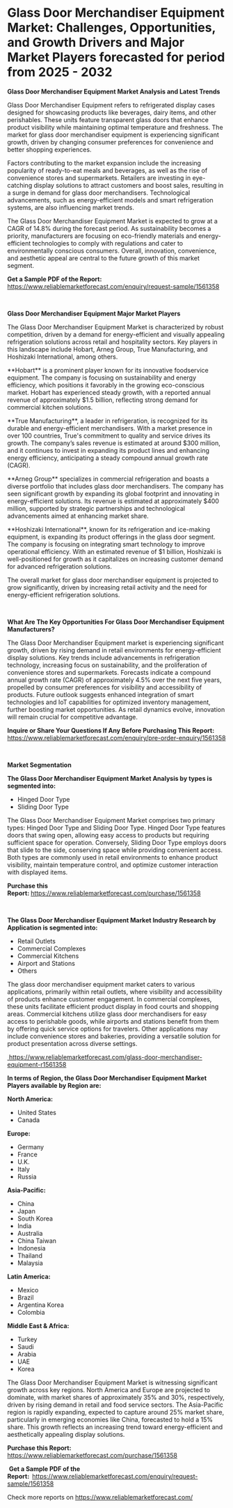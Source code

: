 <p><h1>Glass Door Merchandiser Equipment Market: Challenges, Opportunities, and Growth Drivers and Major Market Players forecasted for period from 2025 - 2032</h1></p><p><strong>Glass Door Merchandiser Equipment Market Analysis and Latest Trends</strong></p>
<p><p>Glass Door Merchandiser Equipment refers to refrigerated display cases designed for showcasing products like beverages, dairy items, and other perishables. These units feature transparent glass doors that enhance product visibility while maintaining optimal temperature and freshness. The market for glass door merchandiser equipment is experiencing significant growth, driven by changing consumer preferences for convenience and better shopping experiences.</p><p>Factors contributing to the market expansion include the increasing popularity of ready-to-eat meals and beverages, as well as the rise of convenience stores and supermarkets. Retailers are investing in eye-catching display solutions to attract customers and boost sales, resulting in a surge in demand for glass door merchandisers. Technological advancements, such as energy-efficient models and smart refrigeration systems, are also influencing market trends.</p><p>The Glass Door Merchandiser Equipment Market is expected to grow at a CAGR of 14.8% during the forecast period. As sustainability becomes a priority, manufacturers are focusing on eco-friendly materials and energy-efficient technologies to comply with regulations and cater to environmentally conscious consumers. Overall, innovation, convenience, and aesthetic appeal are central to the future growth of this market segment.</p></p>
<p><strong>Get a Sample PDF of the Report:&nbsp;</strong> <a href="https://www.reliablemarketforecast.com/enquiry/request-sample/1561358?utm_campaign=1888&utm_medium=2&utm_source=Github&utm_content=ia&utm_term=25022025&utm_id=glass-door-merchandiser-equipment">https://www.reliablemarketforecast.com/enquiry/request-sample/1561358</a></p>
<p>&nbsp;</p>
<p><strong>Glass Door Merchandiser Equipment Major Market Players</strong></p>
<p><p>The Glass Door Merchandiser Equipment Market is characterized by robust competition, driven by a demand for energy-efficient and visually appealing refrigeration solutions across retail and hospitality sectors. Key players in this landscape include Hobart, Arneg Group, True Manufacturing, and Hoshizaki International, among others.</p><p>**Hobart** is a prominent player known for its innovative foodservice equipment. The company is focusing on sustainability and energy efficiency, which positions it favorably in the growing eco-conscious market. Hobart has experienced steady growth, with a reported annual revenue of approximately $1.5 billion, reflecting strong demand for commercial kitchen solutions.</p><p>**True Manufacturing**, a leader in refrigeration, is recognized for its durable and energy-efficient merchandisers. With a market presence in over 100 countries, True's commitment to quality and service drives its growth. The company’s sales revenue is estimated at around $300 million, and it continues to invest in expanding its product lines and enhancing energy efficiency, anticipating a steady compound annual growth rate (CAGR).</p><p>**Arneg Group** specializes in commercial refrigeration and boasts a diverse portfolio that includes glass door merchandisers. The company has seen significant growth by expanding its global footprint and innovating in energy-efficient solutions. Its revenue is estimated at approximately $400 million, supported by strategic partnerships and technological advancements aimed at enhancing market share.</p><p>**Hoshizaki International**, known for its refrigeration and ice-making equipment, is expanding its product offerings in the glass door segment. The company is focusing on integrating smart technology to improve operational efficiency. With an estimated revenue of $1 billion, Hoshizaki is well-positioned for growth as it capitalizes on increasing customer demand for advanced refrigeration solutions.</p><p>The overall market for glass door merchandiser equipment is projected to grow significantly, driven by increasing retail activity and the need for energy-efficient refrigeration solutions.</p></p>
<p>&nbsp;</p>
<p><strong>What Are The Key Opportunities For Glass Door Merchandiser Equipment Manufacturers?</strong></p>
<p><p>The Glass Door Merchandiser Equipment market is experiencing significant growth, driven by rising demand in retail environments for energy-efficient display solutions. Key trends include advancements in refrigeration technology, increasing focus on sustainability, and the proliferation of convenience stores and supermarkets. Forecasts indicate a compound annual growth rate (CAGR) of approximately 4.5% over the next five years, propelled by consumer preferences for visibility and accessibility of products. Future outlook suggests enhanced integration of smart technologies and IoT capabilities for optimized inventory management, further boosting market opportunities. As retail dynamics evolve, innovation will remain crucial for competitive advantage.</p></p>
<p><strong>Inquire or Share Your Questions If Any Before Purchasing This Report:</strong> <a href="https://www.reliablemarketforecast.com/enquiry/pre-order-enquiry/1561358?utm_campaign=1888&utm_medium=2&utm_source=Github&utm_content=ia&utm_term=25022025&utm_id=glass-door-merchandiser-equipment">https://www.reliablemarketforecast.com/enquiry/pre-order-enquiry/1561358</a></p>
<p>&nbsp;</p>
<p><strong>Market Segmentation</strong></p>
<p><strong>The Glass Door Merchandiser Equipment Market Analysis by types is segmented into:</strong></p>
<p><ul><li>Hinged Door Type</li><li>Sliding Door Type</li></ul></p>
<p><p>The Glass Door Merchandiser Equipment Market comprises two primary types: Hinged Door Type and Sliding Door Type. Hinged Door Type features doors that swing open, allowing easy access to products but requiring sufficient space for operation. Conversely, Sliding Door Type employs doors that slide to the side, conserving space while providing convenient access. Both types are commonly used in retail environments to enhance product visibility, maintain temperature control, and optimize customer interaction with displayed items.</p></p>
<p><strong>Purchase this Report:&nbsp;</strong><a href="https://www.reliablemarketforecast.com/purchase/1561358?utm_campaign=1888&utm_medium=2&utm_source=Github&utm_content=ia&utm_term=25022025&utm_id=glass-door-merchandiser-equipment">https://www.reliablemarketforecast.com/purchase/1561358</a></p>
<p>&nbsp;</p>
<p><strong>The Glass Door Merchandiser Equipment Market Industry Research by Application is segmented into:</strong></p>
<p><ul><li>Retail Outlets</li><li>Commercial Complexes</li><li>Commercial Kitchens</li><li>Airport and Stations</li><li>Others</li></ul></p>
<p><p>The glass door merchandiser equipment market caters to various applications, primarily within retail outlets, where visibility and accessibility of products enhance customer engagement. In commercial complexes, these units facilitate efficient product display in food courts and shopping areas. Commercial kitchens utilize glass door merchandisers for easy access to perishable goods, while airports and stations benefit from them by offering quick service options for travelers. Other applications may include convenience stores and bakeries, providing a versatile solution for product presentation across diverse settings.</p></p>
<p><a href="https://www.reliablemarketforecast.com/glass-door-merchandiser-equipment-r1561358?utm_campaign=1888&utm_medium=2&utm_source=Github&utm_content=ia&utm_term=25022025&utm_id=glass-door-merchandiser-equipment">&nbsp;https://www.reliablemarketforecast.com/glass-door-merchandiser-equipment-r1561358</a></p>
<p><strong>In terms of Region, the Glass Door Merchandiser Equipment Market Players available by Region are:</strong></p>
<p>
    <p> <strong> North America: </strong>
        <ul>
            <li>United States</li>
            <li>Canada</li>
        </ul>
        </p> 
    <p> <strong> Europe: </strong>
        <ul>
            <li>Germany</li>
            <li>France</li>
            <li>U.K.</li>
            <li>Italy</li>
            <li>Russia</li>
        </ul>
        </p> 
    <p> <strong> Asia-Pacific: </strong>
        <ul>
            <li>China</li>
            <li>Japan</li>
            <li>South Korea</li>
            <li>India</li>
            <li>Australia</li>
            <li>China Taiwan</li>
            <li>Indonesia</li>
            <li>Thailand</li>
            <li>Malaysia</li>
        </ul>
        </p> 
    <p> <strong> Latin America: </strong>
        <ul>
            <li>Mexico</li>
            <li>Brazil</li>
            <li>Argentina Korea</li>
            <li>Colombia</li>
        </ul>
        </p> 
    <p> <strong> Middle East & Africa: </strong>
        <ul>
            <li>Turkey</li>
            <li>Saudi</li>
            <li>Arabia</li>
            <li>UAE</li>
            <li>Korea</li>
        </ul>
    </p>
    </p>
<p><p>The Glass Door Merchandiser Equipment Market is witnessing significant growth across key regions. North America and Europe are projected to dominate, with market shares of approximately 35% and 30%, respectively, driven by rising demand in retail and food service sectors. The Asia-Pacific region is rapidly expanding, expected to capture around 25% market share, particularly in emerging economies like China, forecasted to hold a 15% share. This growth reflects an increasing trend toward energy-efficient and aesthetically appealing display solutions.</p></p>
<p><strong>Purchase this Report: </strong><a href="https://www.reliablemarketforecast.com/purchase/1561358?utm_campaign=1888&utm_medium=2&utm_source=Github&utm_content=ia&utm_term=25022025&utm_id=glass-door-merchandiser-equipment">https://www.reliablemarketforecast.com/purchase/1561358</a></p>
<p>&nbsp;<strong>Get a Sample PDF of the Report:&nbsp;&nbsp;</strong><a href="https://www.reliablemarketforecast.com/enquiry/request-sample/1561358?utm_campaign=1888&utm_medium=2&utm_source=Github&utm_content=ia&utm_term=25022025&utm_id=glass-door-merchandiser-equipment">https://www.reliablemarketforecast.com/enquiry/request-sample/1561358</a></p>
<p><strong></strong></p>
<p>Check more reports on <a href="https://www.reliablemarketforecast.com/?utm_campaign=1888&utm_medium=2&utm_source=Github&utm_content=ia&utm_term=25022025&utm_id=glass-door-merchandiser-equipment">https://www.reliablemarketforecast.com/</a></p>